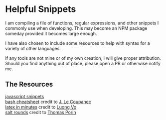 # Helpful Snippets

I am compiling a file of functions, regular expressions, and other snippets I commonly use when developing. This may become an NPM package someday provided it becomes large enough.

I have also chosen to include some resources to help with syntax for a variety of other languages.

If any tools are not mine or of my own creation, I will give proper attribution. Should you find anything out of place, please open a PR or otherwise notify me.

## The Resources

[javascript snippets](./helpfulTools.js)  
[bash cheatsheet](./bash-cheatsheet.md) credit to [J. Le Coupanec](https://github.com/LeCoupa)  
[latex in minutes](./latex.md) credit to [Luong Vo](https://github.com/VoLuong)  
[salt rounds](./salt-rounds.md) credit to [Thomas Porin](http://security.stackexchange.com/users/655/thomas-pornin)